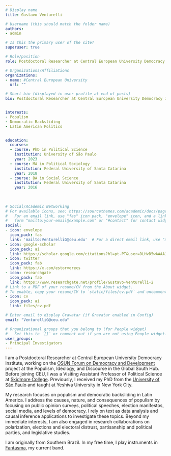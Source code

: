 ```yaml
---
# Display name
title: Gustavo Venturelli

# Username (this should match the folder name)
authors:
- admin

# Is this the primary user of the site?
superuser: true

# Role/position
role: Postdoctoral Researcher at Central European University Democracy Institute

# Organizations/Affiliations
organizations:
- name: #Central European University
  url: ""

# Short bio (displayed in user profile at end of posts)
bio: Postdoctoral Researcher at Central European University Democracy Institute.


interests:
- Populism
- Democratic Backsliding
- Latin American Politics


education:
  courses:
  - course: PhD in Political Science
    institution: University of São Paulo
    year: 2023
  - course: MA in Political Sociology
    institution: Federal University of Santa Catarina
    year: 2018    
  - course: BA in Social Science
    institution: Federal University of Santa Catarina
    year: 2016
    
    
    
# Social/Academic Networking
# For available icons, see: https://sourcethemes.com/academic/docs/page-builder/#icons
#   For an email link, use "fas" icon pack, "envelope" icon, and a link in the
#   form "mailto:your-email@example.com" or "#contact" for contact widget.
social:
- icon: envelope
  icon_pack: fas
  link: 'mailto:VenturelliG@ceu.edu'  # For a direct email link, use "mailto:test@example.org".
- icon: google-scholar
  icon_pack: ai
  link: https://scholar.google.com/citations?hl=pt-PT&user=DLHvD5wAAAAJ
- icon: twitter
  icon_pack: fab
  link: https://x.com/estorvorecs
- icon: researchgate
  icon_pack: fab
  link: https://www.researchgate.net/profile/Gustavo-Venturelli-2
# Link to a PDF of your resume/CV from the About widget.
# To enable, copy your resume/CV to `static/files/cv.pdf` and uncomment the lines below.
- icon: cv
  icon_pack: ai
  link: files/cv.pdf

# Enter email to display Gravatar (if Gravatar enabled in Config)
email: "VenturelliG@ceu.edu"

# Organizational groups that you belong to (for People widget)
#   Set this to `[]` or comment out if you are not using People widget.
user_groups:
- Principal Investigators
---
```


I am a Postdoctoral Researcher at Central European University Democracy Institute, working on the [OSUN Forum on Democracy and Development](https://globalforum.ceu.edu/gustavo-venturelli/) project at the Populism, Ideology, and Discourse in the Global South Hub. Before joining CEU, I was a Visiting Assistant Professor of Political Science at [Skidmore College](https://www.skidmore.edu/political_science/index.php). Previously, I received my PhD from the [University of São Paulo](https://dcp.fflch.usp.br) and taught at Yeshiva University in New York City.

My research focuses on populism and democratic backsliding in Latin America. I address the causes, nature, and consequences of populism by focusing on public opinion surveys, political speeches, election manifestos, social media, and levels of democracy. I rely on text as data analysis and causal inference applications to investigate these topics. Beyond my immediate interests, I am also engaged in research collaborations on polarization, elections and electoral distrust, partisanship and political parties, and legislative studies.

I am originally from Southern Brazil. In my free time, I play instruments in [Fantasma](https://f4nt4sm4.bandcamp.com), my current band. 


